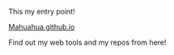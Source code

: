 This my entry point!

[Mahuahua.github.io](Mahuahua.github.io)

Find out my web tools and my repos from here!
